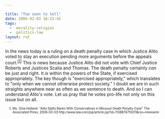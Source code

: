 ```yaml
---

title: "Too soon to tell"
date: 2006-02-03 16:23:45
tags:
  -  morality-religion
  -  politics-law
layout: rut
---
```



<p>In the news today is a ruling on a death penalty case in which Justice Alito voted to stay an execution pending more arguments before the appeals court.<sup><a href="http://www.law.com/jsp/article.jsp?id=1138874710211&amp;rss=newswire" title="Alito Splits Ranks With Conservatives in Missouri Death Penalty Case">{1]</a></sup> This is news because Justice Alito did not vote with Chief Justice Roberts and Justices Scalia and Thomas. The death penalty certainly <em>can</em> be just and right. It <em>is</em> within the powers of the State, if exercised appropriately.  The key though is "exercised appropriately," which translates to "only when we cannot otherwise protect society." I doubt we are in such straights anywhere near as often as we sentence to death.  And so I can understand Alito's vote.  Let us pray that he votes pro-life not only on this issue but on all.</p>  <ol><font size="-2"><li><font size="-2">Ms. Gina Holland. "Alito Splits Ranks With Conservatives in Missouri Death Penalty Case" The Associated Press.  2006-02-03 http://www.law.com/jsp/article.jsp?id=1138874710211&amp;rss=newswire </font></li></font></ol>

